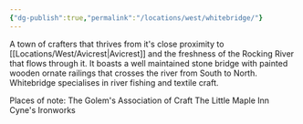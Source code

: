 ```yaml
---
{"dg-publish":true,"permalink":"/locations/west/whitebridge/"}
---
```


A town of crafters that thrives from it's close proximity to [[Locations/West/Avicrest\|Avicrest]] and the freshness of the Rocking River that flows through it. It boasts a well maintained stone bridge with painted wooden ornate railings that crosses the river from South to North. Whitebridge specialises in river fishing and textile craft.

Places of note:
The Golem's Association of Craft
The Little Maple Inn
Cyne's Ironworks